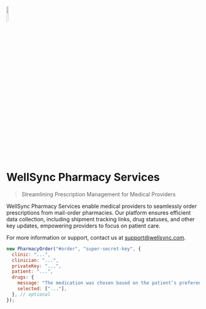 <img src="https://pharmacy.js.wellsync.io/logo.svg" width="10%"/>

# WellSync Pharmacy Services

> Streamlining Prescription Management for Medical Providers

WellSync Pharmacy Services enable medical providers to seamlessly order prescriptions from mail-order pharmacies. Our platform ensures efficient data collection, including shipment tracking links, drug statuses, and other key updates, empowering providers to focus on patient care.

For more information or support, contact us at [support@wellsync.com](mailto:support@wellsync.com).

```js
new PharmacyOrder("#order", "super-secret-key", {
  clinic: "...",
  clinician: "...",
  privateKey: "...",
  patient: "...",
  drugs: {
    message: "The medication was chosen based on the patient’s preference",
    selected: ["..."],
  }, // optional
});
```
